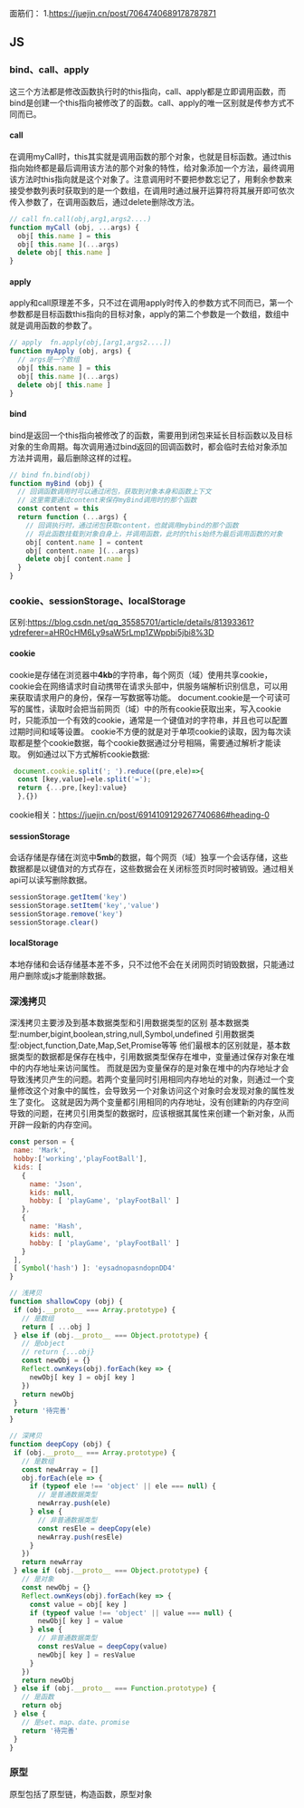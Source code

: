 面筋们：
1.https://juejin.cn/post/7064740689178787871
## JS
### bind、call、apply
  这三个方法都是修改函数执行时的this指向，call、apply都是立即调用函数，而bind是创建一个this指向被修改了的函数。call、apply的唯一区别就是传参方式不同而已。
  
 #### call
  在调用myCall时，this其实就是调用函数的那个对象，也就是目标函数。通过this指向始终都是最后调用该方法的那个对象的特性，给对象添加一个方法，最终调用该方法时this指向就是这个对象了。注意调用时不要把参数忘记了，用剩余参数来接受参数列表时获取到的是一个数组，在调用时通过展开运算符将其展开即可依次传入参数了，在调用函数后，通过delete删除改方法。

```js
// call fn.call(obj,arg1,args2....)
function myCall (obj, ...args) {
  obj[ this.name ] = this
  obj[ this.name ](...args)
  delete obj[ this.name ]
}
```

#### apply
  apply和call原理差不多，只不过在调用apply时传入的参数方式不同而已，第一个参数都是目标函数this指向的目标对象，apply的第二个参数是一个数组，数组中就是调用函数的参数了。

```js
// apply  fn.apply(obj,[arg1,args2....])
function myApply (obj, args) {
  // args是一个数组
  obj[ this.name ] = this
  obj[ this.name ](...args)
  delete obj[ this.name ]
}
```

#### bind
  bind是返回一个this指向被修改了的函数，需要用到闭包来延长目标函数以及目标对象的生命周期。每次调用通过bind返回的回调函数时，都会临时去给对象添加方法并调用，最后删除这样的过程。
```js
// bind fn.bind(obj)
function myBind (obj) {
  // 回调函数调用时可以通过闭包，获取到对象本身和函数上下文
  // 这里需要通过content来保存myBind调用时的那个函数
  const content = this
  return function (...args) {
    // 回调执行时，通过闭包获取content，也就调用mybind的那个函数
    // 将此函数挂载到对象自身上，并调用函数，此时的this始终为最后调用函数的对象
    obj[ content.name ] = content
    obj[ content.name ](...args)
    delete obj[ content.name ]
  }
}

```

### cookie、sessionStorage、localStorage
  区别:https://blog.csdn.net/qq_35585701/article/details/81393361?ydreferer=aHR0cHM6Ly9saW5rLmp1ZWppbi5jbi8%3D
#### cookie
  cookie是存储在浏览器中**4kb**的字符串，每个网页（域）使用共享cookie，cookie会在网络请求时自动携带在请求头部中，供服务端解析识别信息，可以用来获取请求用户的身份，保存一写数据等功能。
  document.cookie是一个可读可写的属性，读取时会把当前网页（域）中的所有cookie获取出来，写入cookie时，只能添加一个有效的cookie，通常是一个键值对的字符串，并且也可以配置过期时间和域等设置。
  cookie不方便的就是对于单项cookie的读取，因为每次读取都是整个cookie数据，每个cookie数据通过分号相隔，需要通过解析才能读取。
  例如通过以下方式解析cookie数据:
  ```ts
   document.cookie.split('; ').reduce((pre,ele)=>{
    const [key,value]=ele.split('=');
    return {...pre,[key]:value}
    },{})
  ```
  cookie相关：https://juejin.cn/post/6914109129267740686#heading-0

#### sessionStorage
  会话存储是存储在浏览中**5mb**的数据，每个网页（域）独享一个会话存储，这些数据都是以键值对的方式存在，这些数据会在关闭标签页时同时被销毁。通过相关api可以读写删除数据。
  ```ts
  sessionStorage.getItem('key')
  sessionStorage.setItem('key','value')
  sessionStorage.remove('key')
  sessionStorage.clear()
  ```

#### localStorage
  本地存储和会话存储基本差不多，只不过他不会在关闭网页时销毁数据，只能通过用户删除或js才能删除数据。

### 深浅拷贝
  深浅拷贝主要涉及到基本数据类型和引用数据类型的区别
  基本数据类型:number,bigint,boolean,string,null,Symbol,undefined
  引用数据类型:object,function,Date,Map,Set,Promise等等
  他们最根本的区别就是，基本数据类型的数据都是保存在栈中，引用数据类型保存在堆中，变量通过保存对象在堆中的内存地址来访问属性。
  而就是因为变量保存的是对象在堆中的内存地址才会导致浅拷贝产生的问题。若两个变量同时引用相同内存地址的对象，则通过一个变量修改这个对象中的属性，会导致另一个对象访问这个对象时会发现对象的属性发生了变化。
  这就是因为两个变量都引用相同的内存地址，没有创建新的内存空间导致的问题，在拷贝引用类型的数据时，应该根据其属性来创建一个新对象，从而开辟一段新的内存空间。
 ```js
const person = {
  name: 'Mark',
  hobby:['working','playFootBall'],
  kids: [
    {
      name: 'Json',
      kids: null,
      hobby: [ 'playGame', 'playFootBall' ]
    },
    {
      name: 'Hash',
      kids: null,
      hobby: [ 'playGame', 'playFootBall' ]
    }
  ],
  [ Symbol('hash') ]: 'eysadnopasndopnDD4'
}

// 浅拷贝
function shallowCopy (obj) {
  if (obj.__proto__ === Array.prototype) {
    // 是数组
    return [ ...obj ]
  } else if (obj.__proto__ === Object.prototype) {
    // 是object
    // return {...obj}
    const newObj = {}
    Reflect.ownKeys(obj).forEach(key => {
      newObj[ key ] = obj[ key ]
    })
    return newObj
  }
  return '待完善'
}

// 深拷贝
function deepCopy (obj) {
  if (obj.__proto__ === Array.prototype) {
    // 是数组
    const newArray = []
    obj.forEach(ele => {
      if (typeof ele !== 'object' || ele === null) {
        // 是普通数据类型
        newArray.push(ele)
      } else {
        // 非普通数据类型
        const resEle = deepCopy(ele)
        newArray.push(resEle)
      }
    })
    return newArray
  } else if (obj.__proto__ === Object.prototype) {
    // 是对象
    const newObj = {}
    Reflect.ownKeys(obj).forEach(key => {
      const value = obj[ key ]
      if (typeof value !== 'object' || value === null) {
        newObj[ key ] = value
      } else {
        // 非普通数据类型
        const resValue = deepCopy(value)
        newObj[ key ] = resValue
      }
    })
    return newObj
  } else if (obj.__proto__ === Function.prototype) {
    // 是函数
    return obj
  } else {
    // 是set、map、date、promise
    return '待完善'
  }
}

```

### 原型
  原型包括了原型链，构造函数，原型对象